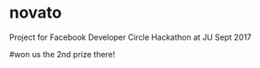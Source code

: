 # novato
Project for Facebook Developer Circle Hackathon at JU Sept 2017



#won us the 2nd prize there!
